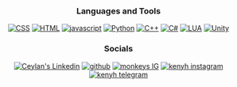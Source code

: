 <h3 align="center">Languages and Tools</h3>
<p align="center">
<a href="https://www.w3schools.com/css" target="_blank" rel="nofollow"><img alt="CSS" src="https://img.shields.io/badge/CSS3-1572B6?style=for-the-badge&logo=css3&logoColor=white" /></a>
<a href="https://www.w3.org/html" target="_blank" rel="nofollow"><img alt="HTML" src="https://img.shields.io/badge/HTML5-E34F26?style=for-the-badge&logo=html5&logoColor=white" /></a>
<a href="https://www.javascript.com/" target="_blank" rel="nofollow"><img alt="javascript" src="https://img.shields.io/badge/JavaScript-323330?style=for-the-badge&logo=javascript&logoColor=F7DF1E" /></a>
<a href="https://www.python.org" target="_blank" rel="nofollow"><img alt="Python" src="https://img.shields.io/badge/Python-3776AB?style=for-the-badge&logo=python&logoColor=white" /></a>
<a href="https://isocpp.org/" target="_blank" rel="nofollow"><img alt="C++" src="https://img.shields.io/badge/C++-%23F5792A.svg?style=for-the-badge&logo=c%2B%2B&logoColor=white" /></a>
<a href="https://docs.microsoft.com/en-us/dotnet/csharp/" target="_blank" rel="nofollow"><img alt="C#" src="https://img.shields.io/badge/C%23-3776AB?style=for-the-badge&logo=csharp&logoColor=white" /></a>
<a href="https://www.lua.org/" target="_blank" rel="nofollow"><img alt="LUA" src="https://img.shields.io/badge/LUA-3999AB?style=for-the-badge&logo=lua&logoColor=white" /></a>
<a href="https://unity.com/" target="_blank" rel="nofollow"><img alt="Unity" src="https://img.shields.io/badge/Unity-black?style=for-the-badge&logo=unity&logoColor=white" /></a>

  
<h3 align="center">Socials</h3>
<p align="center">
  <a href="https://discord.com/user/852635268079026227" target="_blank" rel="nofollow"><img alt="Ceylan's Linkedin" src="https://img.shields.io/badge/Discord-7289DA?style=for-the-badge&logo=discord&logoColor=white" /></a>
  <a href="https://github.com/xKenyh" target="_blank" rel="nofollow"><img alt="github" src="https://img.shields.io/badge/GitHub-100000?style=for-the-badge&logo=github&logoColor=white" /></a>
  <a href="https://www.instagram.com/rip.kenyh/" target="_blank" rel="nofollow"><img alt="monkeys IG" src="https://img.shields.io/badge/Instagram-E4405F?style=for-the-badge&logo=instagram&logoColor=white"/></a>
  <a href="https://twitter.com/zkenyh" target="_blank" rel="nofollow"><img alt="kenyh instagram" src="https://img.shields.io/badge/Twitter-0092FF?style=for-the-badge&logo=twitter&logoColor=white"/></a>
  <a href="https://t.me/xKenyh/" target="_blank" rel="nofollow"><img alt="kenyh telegram" src="https://img.shields.io/badge/Telegram-008FFF?style=for-the-badge&logo=telegram&logoColor=white"/></a>
